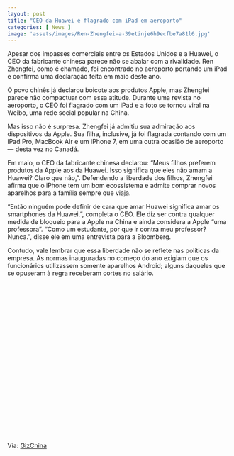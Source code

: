 ```yaml
---
layout: post
title: "CEO da Huawei é flagrado com iPad em aeroporto"
categories: [ News ]
image: 'assets/images/Ren-Zhengfei-a-39etinje6h9ecfbe7a81l6.jpg'
---
```


Apesar dos impasses comerciais entre os Estados Unidos e a Huawei, o CEO da fabricante chinesa parece não se abalar com a rivalidade. Ren Zhengfei, como é chamado, foi encontrado no aeroporto portando um iPad e confirma uma declaração feita em maio deste ano.

O povo chinês já declarou boicote aos produtos Apple, mas Zhengfei parece não compactuar com essa atitude. Durante uma revista no aeroporto, o CEO foi flagrado com um iPad e a foto se tornou viral na Weibo, uma rede social popular na China.

<!-- RETANGULO LARGO -->
<script async src="https://pagead2.googlesyndication.com/pagead/js/adsbygoogle.js"></script>
<!-- Informat -->
<ins class="adsbygoogle"
style="display:block"
data-ad-client="ca-pub-2838251107855362"
data-ad-slot="2327980059"
data-ad-format="auto"
data-full-width-responsive="true"></ins>
<script>
(adsbygoogle = window.adsbygoogle || []).push({});
</script>

Mas isso não é surpresa. Zhengfei já admitiu sua admiração aos dispositivos da Apple. Sua filha, inclusive, já foi flagrada contando com um iPad Pro, MacBook Air e um iPhone 7, em uma outra ocasião de aeroporto — desta vez no Canadá.

Em maio, o CEO da fabricante chinesa declarou: “Meus filhos preferem produtos da Apple aos da Huawei. Isso significa que eles não amam a Huawei? Claro que não,”. Defendendo a liberdade dos filhos, Zhengfei afirma que o iPhone tem um bom ecossistema e admite comprar novos aparelhos para a família sempre que viaja.


<!-- RETANGULO LARGO 2 -->
<script async src="//pagead2.googlesyndication.com/pagead/js/adsbygoogle.js"></script>
<ins class="adsbygoogle"
style="display:block; text-align:center;"
data-ad-layout="in-article"
data-ad-format="fluid"
data-ad-client="ca-pub-2838251107855362"
data-ad-slot="8549252987"></ins>
<script>
(adsbygoogle = window.adsbygoogle || []).push({});
</script>

“Então ninguém pode definir de cara que amar Huawei significa amar os smartphones da Huawei.”, completa o CEO. Ele diz ser contra qualquer medida de bloqueio para a Apple na China e ainda considera a Apple “uma professora”. “Como um estudante, por que ir contra meu professor? Nunca.”, disse ele em uma entrevista para a Bloomberg.

Contudo, vale lembrar que essa liberdade não se reflete nas políticas da empresa. As normas inauguradas no começo do ano exigiam que os funcionários utilizassem somente aparelhos Android; alguns daqueles que se opuseram à regra receberam cortes no salário.

<!-- QUADRADO -->
<script async src="//pagead2.googlesyndication.com/pagead/js/adsbygoogle.js"></script>
<ins class="adsbygoogle"
style="display:inline-block;width:336px;height:280px"
data-ad-client="ca-pub-2838251107855362"
data-ad-slot="5351066970"></ins>
<script>
(adsbygoogle = window.adsbygoogle || []).push({});
</script>


<!-- MINI ANÚNCIO -->
<script async src="//pagead2.googlesyndication.com/pagead/js/adsbygoogle.js"></script>
<!-- Games Root -->
<ins class="adsbygoogle"
style="display:inline-block;width:336px;height:50px"
data-ad-client="ca-pub-2838251107855362"
data-ad-slot="5351066970"></ins>
<script>
(adsbygoogle = window.adsbygoogle || []).push({});
</script>

Via: [GizChina](https://www.gizchina.com/2019/10/25/huawei-ceo-is-captured-with-an-ipad-at-the-airport/)
